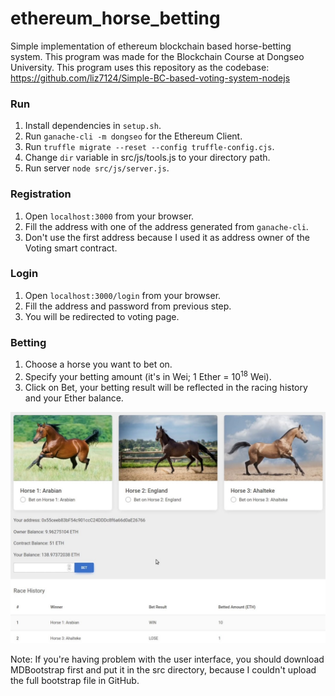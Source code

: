 # ethereum_horse_betting
Simple implementation of ethereum blockchain based horse-betting system. This program was made for the Blockchain Course at Dongseo University. This program uses this repository as the codebase: https://github.com/liz7124/Simple-BC-based-voting-system-nodejs 

### Run
1. Install dependencies in ```setup.sh```.
2. Run ```ganache-cli -m dongseo``` for the Ethereum Client.
3. Run ```truffle migrate --reset --config truffle-config.cjs```.
4. Change ```dir``` variable in src/js/tools.js to your directory path.
5. Run server ```node src/js/server.js```.

### Registration
1. Open ```localhost:3000``` from your browser.
2. Fill the address with one of the address generated from ```ganache-cli```.
3. Don't use the first address because I used it as address owner of the Voting smart contract.

### Login
1. Open ```localhost:3000/login``` from your browser.
2. Fill the address and password from previous step.
3. You will be redirected to voting page.

### Betting
1. Choose a horse you want to bet on.
2. Specify your betting amount (it's in Wei; 1 Ether = 10<sup>18</sup> Wei).
3. Click on Bet, your betting result will be reflected in the racing history and your Ether balance.

![alt text](https://github.com/Indraa145/ethereum_horse_betting/blob/main/horse_betting_system.jpg)

Note: If you're having problem with the user interface, you should download MDBootstrap first and put it in the src directory, because I couldn't upload the full bootstrap file in GitHub.
